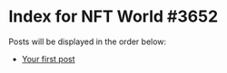 # Index for NFT World #3652
Posts will be displayed in the order below:

- [Your first post](./001-first.md)

